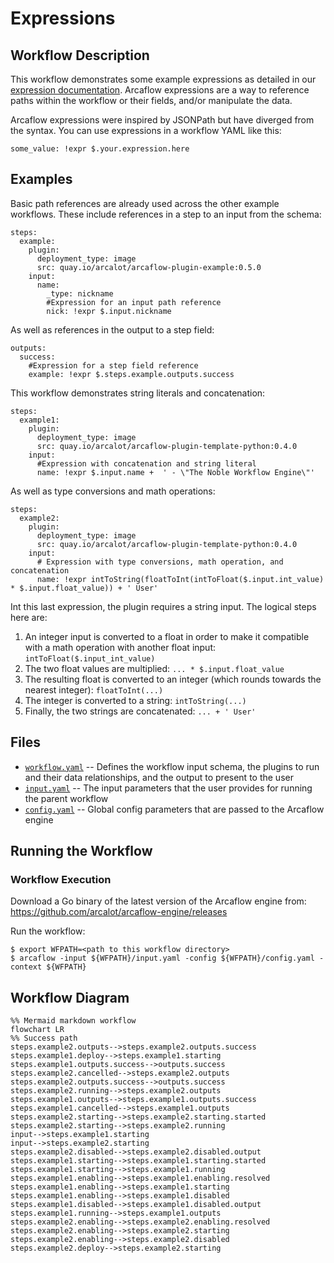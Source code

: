# Expressions

## Workflow Description

This workflow demonstrates some example expressions as detailed in our [expression documentation](https://arcalot.io/arcaflow/workflows/expressions/). Arcaflow expressions are a way to reference paths within the workflow or their fields, and/or manipulate the data.

Arcaflow expressions were inspired by JSONPath but have diverged from the syntax. You can use expressions in a workflow YAML like this:

```
some_value: !expr $.your.expression.here
```

## Examples

Basic path references are already used across the other example workflows. These include references in a step to an input from the schema:

```
steps:
  example:
    plugin:
      deployment_type: image
      src: quay.io/arcalot/arcaflow-plugin-example:0.5.0
    input:
      name:
        _type: nickname
        #Expression for an input path reference
        nick: !expr $.input.nickname
```

As well as references in the output to a step field:

```
outputs:
  success:
    #Expression for a step field reference
    example: !expr $.steps.example.outputs.success
```

This workflow demonstrates string literals and concatenation:

```
steps:
  example1:
    plugin:
      deployment_type: image
      src: quay.io/arcalot/arcaflow-plugin-template-python:0.4.0
    input:
      #Expression with concatenation and string literal
      name: !expr $.input.name +  ' - \"The Noble Workflow Engine\"'
```

As well as type conversions and math operations:

```
steps:
  example2:
    plugin:
      deployment_type: image
      src: quay.io/arcalot/arcaflow-plugin-template-python:0.4.0
    input:
      # Expression with type conversions, math operation, and concatenation
      name: !expr intToString(floatToInt(intToFloat($.input.int_value) * $.input.float_value)) + ' User'
```

Int this last expression, the plugin requires a string input. The logical steps here are:
1.  An integer input is converted to a float in order to make it compatible with a math operation with another float input: `intToFloat($.input_int_value)`
2. The two float values are multiplied: `... * $.input.float_value`
3. The resulting float is converted to an integer (which rounds towards the nearest integer): `floatToInt(...)`
4. The integer is converted to a string: `intToString(...)`
5. Finally, the two strings are concatenated: `... + ' User'`

## Files

- [`workflow.yaml`](workflow.yaml) -- Defines the workflow input schema, the plugins to run and their data relationships, and the output to present to the user
- [`input.yaml`](input.yaml) -- The input parameters that the user provides for running the parent workflow
- [`config.yaml`](config.yaml) -- Global config parameters that are passed to the Arcaflow engine
                     
## Running the Workflow

### Workflow Execution

Download a Go binary of the latest version of the Arcaflow engine from: https://github.com/arcalot/arcaflow-engine/releases
 
Run the workflow:
```
$ export WFPATH=<path to this workflow directory>
$ arcaflow -input ${WFPATH}/input.yaml -config ${WFPATH}/config.yaml -context ${WFPATH}
```

## Workflow Diagram

```mermaid title="workflow.yaml"
%% Mermaid markdown workflow
flowchart LR
%% Success path
steps.example2.outputs-->steps.example2.outputs.success
steps.example1.deploy-->steps.example1.starting
steps.example1.outputs.success-->outputs.success
steps.example2.cancelled-->steps.example2.outputs
steps.example2.outputs.success-->outputs.success
steps.example2.running-->steps.example2.outputs
steps.example1.outputs-->steps.example1.outputs.success
steps.example1.cancelled-->steps.example1.outputs
steps.example2.starting-->steps.example2.starting.started
steps.example2.starting-->steps.example2.running
input-->steps.example1.starting
input-->steps.example2.starting
steps.example2.disabled-->steps.example2.disabled.output
steps.example1.starting-->steps.example1.starting.started
steps.example1.starting-->steps.example1.running
steps.example1.enabling-->steps.example1.enabling.resolved
steps.example1.enabling-->steps.example1.starting
steps.example1.enabling-->steps.example1.disabled
steps.example1.disabled-->steps.example1.disabled.output
steps.example1.running-->steps.example1.outputs
steps.example2.enabling-->steps.example2.enabling.resolved
steps.example2.enabling-->steps.example2.starting
steps.example2.enabling-->steps.example2.disabled
steps.example2.deploy-->steps.example2.starting
```
